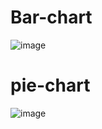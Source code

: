 # Bar-chart
![image](https://github.com/user-attachments/assets/755d6128-2022-4b66-8233-265d10bd0fe4)

# pie-chart
![image](https://github.com/user-attachments/assets/03a2f008-a0c7-486c-9d13-e64579c146e8)

